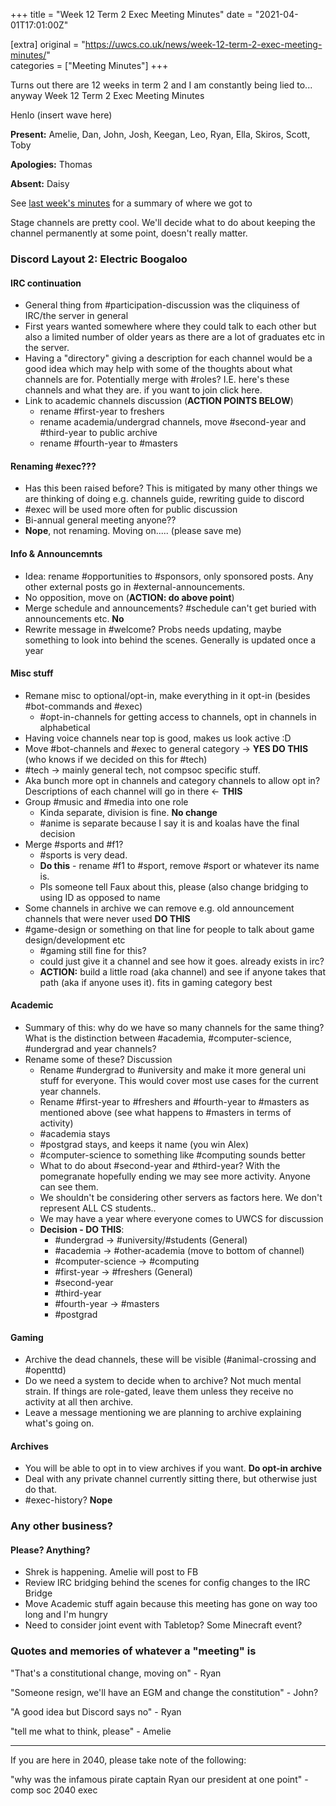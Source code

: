 +++
title = "Week 12 Term 2 Exec Meeting Minutes"
date = "2021-04-01T17:01:00Z"

[extra]
original = "https://uwcs.co.uk/news/week-12-term-2-exec-meeting-minutes/"    
categories = ["Meeting Minutes"]
+++

<p>Turns out there are 12 weeks in term 2 and I am constantly being lied to... anyway Week 12 Term 2 Exec Meeting Minutes</p>

<!-- more -->

Henlo (insert wave here)

**Present:** Amelie, Dan, John, Josh, Keegan, Leo, Ryan, Ella, Skiros, Scott, Toby

**Apologies:** Thomas

**Absent:** Daisy

See [last week's minutes](https://uwcs.co.uk/news/week-11-term-2-exec-meeting-minutes/) for a summary of where we got to

Stage channels are pretty cool. We'll decide what to do about keeping the channel permanently at some point, doesn't really matter.

### Discord Layout 2: Electric Boogaloo

#### IRC continuation

  - General thing from \#participation-discussion was the cliquiness of IRC/the server in general
  - First years wanted somewhere where they could talk to each other but also a limited number of older years as there are a lot of graduates etc in the server.
  - Having a "directory" giving a description for each channel would be a good idea which may help with some of the thoughts about what channels are for. Potentially merge with \#roles? I.E. here's these channels and what they are. if you want to join click here.
  - Link to academic channels discussion (**ACTION POINTS BELOW**)
      - rename \#first-year to freshers
      - rename academia/undergrad channels, move \#second-year and \#third-year to public archive
      - rename \#fourth-year to \#masters

#### Renaming \#exec???

  - Has this been raised before? This is mitigated by many other things we are thinking of doing e.g. channels guide, rewriting guide to discord
  - \#exec will be used more often for public discussion
  - Bi-annual general meeting anyone??
  - **Nope**, not renaming. Moving on..... (please save me)

#### Info & Announcemnts

  - Idea: rename \#opportunities to \#sponsors, only sponsored posts. Any other external posts go in \#external-announcements.
  - No opposition, move on (**ACTION: do above point**)
  - Merge schedule and announcements? \#schedule can't get buried with announcements etc. **No**
  - Rewrite message in \#welcome? Probs needs updating, maybe something to look into behind the scenes. Generally is updated once a year

#### Misc stuff

  - Remane misc to optional/opt-in, make everything in it opt-in (besides \#bot-commands and \#exec)
      - \#opt-in-channels for getting access to channels, opt in channels in alphabetical
  - Having voice channels near top is good, makes us look active :D
  - Move \#bot-channels and \#exec to general category -\> **YES DO THIS** (who knows if we decided on this for \#tech)
  - \#tech -\> mainly general tech, not compsoc specific stuff.
  - Aka bunch more opt in channels and category channels to allow opt in? Descriptions of each channel will go in there \<- **THIS**
  - Group \#music and \#media into one role
      - Kinda separate, division is fine. **No change**
      - \#anime is separate because I say it is and koalas have the final decision
  - Merge \#sports and \#f1?
      - \#sports is very dead.
      - **Do this** - rename \#f1 to \#sport, remove \#sport or whatever its name is.
      - Pls someone tell Faux about this, please (also change bridging to using ID as opposed to name
  - Some channels in archive we can remove e.g. old announcement channels that were never used **DO THIS**
  - \#game-design or something on that line for people to talk about game design/development etc
      - \#gaming still fine for this?
      - could just give it a channel and see how it goes. already exists in irc?
      - **ACTION:** build a little road (aka channel) and see if anyone takes that path (aka if anyone uses it). fits in gaming category best

#### Academic

  - Summary of this: why do we have so many channels for the same thing? What is the distinction between \#academia, \#computer-science, \#undergrad and year channels?
  - Rename some of these? Discussion
      - Rename \#undergrad to \#university and make it more general uni stuff for everyone. This would cover most use cases for the current year channels.
      - Rename \#first-year to \#freshers and \#fourth-year to \#masters as mentioned above (see what happens to \#masters in terms of activity)
      - \#academia stays
      - \#postgrad stays, and keeps it name (you win Alex)
      - \#computer-science to something like \#computing sounds better
      - What to do about \#second-year and \#third-year? With the pomegranate hopefully ending we may see more activity. Anyone can see them.
      - We shouldn't be considering other servers as factors here. We don't represent ALL CS students..
      - We may have a year where everyone comes to UWCS for discussion
      - **Decision - DO THIS**:
          - \#undergrad -\> \#university/\#students (General)
          - \#academia -\> \#other-academia (move to bottom of channel)
          - \#computer-science -\> \#computing
          - \#first-year -\> \#freshers (General)
          - \#second-year
          - \#third-year
          - \#fourth-year -\> \#masters
          - \#postgrad

#### Gaming

  - Archive the dead channels, these will be visible (\#animal-crossing and \#openttd)
  - Do we need a system to decide when to archive? Not much mental strain. If things are role-gated, leave them unless they receive no activity at all then archive.
  - Leave a message mentioning we are planning to archive explaining what's going on.

#### Archives

  - You will be able to opt in to view archives if you want. **Do opt-in archive**
  - Deal with any private channel currently sitting there, but otherwise just do that.
  - \#exec-history? **Nope**

### Any other business?

#### Please? Anything?

  - Shrek is happening. Amelie will post to FB
  - Review IRC bridging behind the scenes for config changes to the IRC Bridge
  - Move Academic stuff again because this meeting has gone on way too long and I'm hungry
  - Need to consider joint event with Tabletop? Some Minecraft event?

### Quotes and memories of whatever a "meeting" is

"That's a constitutional change, moving on" - Ryan

"Someone resign, we'll have an EGM and change the constitution" - John?

"A good idea but Discord says no" - Ryan

"tell me what to think, please" - Amelie

-----

If you are here in 2040, please take note of the following:

"why was the infamous pirate captain Ryan our president at one point" - comp soc 2040 exec

